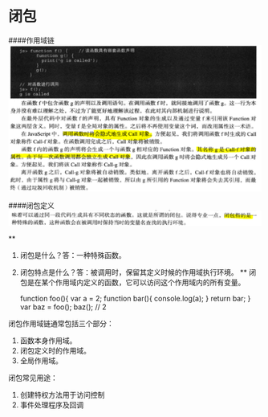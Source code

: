 
 # 闭包
 ####作用域链
 ![](scope.png)
 
 ####闭包定义
 ![](closure.png)

**  
1. 闭包是什么？答：一种特殊函数。
2. 闭包特点是什么？答：被调用时，保留其定义时候的作用域执行环境。
** 
 闭包是在某个作用域内定义的函数，它可以访问这个作用域内的所有变量。

    function foo(){
        var a = 2;
        function bar(){
          console.log(a);
        }
        return bar;
    }
    var baz = foo();
    baz();	//	2	

闭包作用域链通常包括三个部分：

1. 函数本身作用域。
2. 闭包定义时的作用域。
3. 全局作用域。


闭包常见用途：

1. 创建特权方法用于访问控制
2. 事件处理程序及回调

